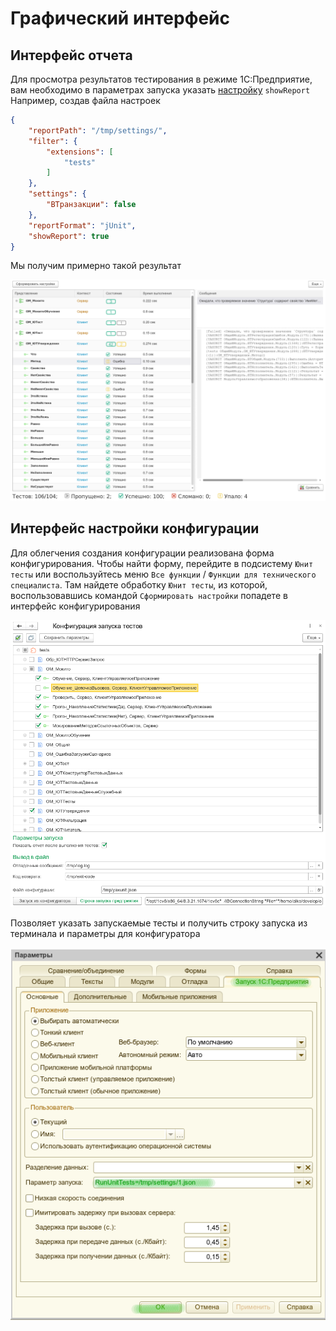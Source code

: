 # Графический интерфейс

## Интерфейс отчета

Для просмотра результатов тестирования в режиме 1С:Предприятие, вам необходимо в параметрах запуска указать [настройку](run) `showReport`
Например, создав файла настроек

```json
{
    "reportPath": "/tmp/settings/",
    "filter": {
        "extensions": [
            "tests"
        ]
    },
    "settings": {
        "ВТранзакции": false
    },
    "reportFormat": "jUnit",
    "showReport": true
}
```

Мы получим примерно такой результат

![Отчет](images/report-ui.png)

## Интерфейс настройки конфигурации

Для облегчения создания конфигурации реализована форма конфигурирования.
Чтобы найти форму, перейдите в подсистему `Юнит тесты` или воспользуйтесь меню `Все функции` / `Функции для технического специалиста`.
Там найдете обработку `Юнит тесты`, из которой, воспользовавшись командой `Сформировать настройки` попадете в интерфейс конфигурирования

![Конфигурирование](images/config-ui.png)

Позволяет указать запускаемые тесты и получить строку запуска из терминала и параметры для конфигуратора

![Настройка конфигуратора](images/configurator-settings.png)
